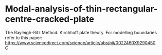 # Modal-analysis-of-thin-rectangular-centre-cracked-plate
The Rayleigh-Ritz Method. Kirchhoff plate theory. For modelling boundaries refer to this paper: https://www.sciencedirect.com/science/article/abs/pii/0022460X9290450C
